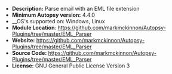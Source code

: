 - __Description:__ Parse email with an EML file extension
- __Minimum Autopsy version:__ 4.4.0
- __OS's supported on: Windows, Linux
- __Module Location__: https://github.com/markmckinnon/Autopsy-Plugins/tree/master/EML_Parser
- __Website:__ https://github.com/markmckinnon/Autopsy-Plugins/tree/master/EML_Parser
- __Source Code:__ https://github.com/markmckinnon/Autopsy-Plugins/tree/master/EML_Parser
- __License:__ GNU General Public License Version 3